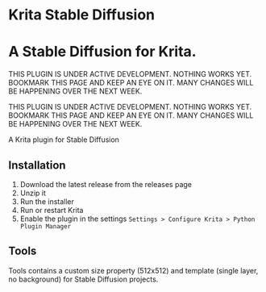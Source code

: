 # Krita Stable Diffusion

A Stable Diffusion for Krita.
=======
THIS PLUGIN IS UNDER ACTIVE DEVELOPMENT. NOTHING WORKS YET. BOOKMARK THIS PAGE AND KEEP AN EYE ON IT. MANY CHANGES WILL BE HAPPENING OVER THE NEXT WEEK.

THIS PLUGIN IS UNDER ACTIVE DEVELOPMENT. NOTHING WORKS YET. BOOKMARK THIS PAGE AND KEEP AN EYE ON IT. MANY CHANGES WILL BE HAPPENING OVER THE NEXT WEEK.


A Krita plugin for Stable Diffusion

## Installation

1. Download the latest release from the releases page
2. Unzip it
3. Run the installer
4. Run or restart Krita
5. Enable the plugin in the settings `Settings > Configure Krita > Python Plugin Manager`

## Tools

Tools contains a custom size property (512x512) and template (single layer, no background) 
for Stable Diffusion projects.
